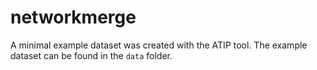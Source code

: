 # networkmerge

A minimal example dataset was created with the ATIP tool.
The example dataset can be found in the `data` folder.